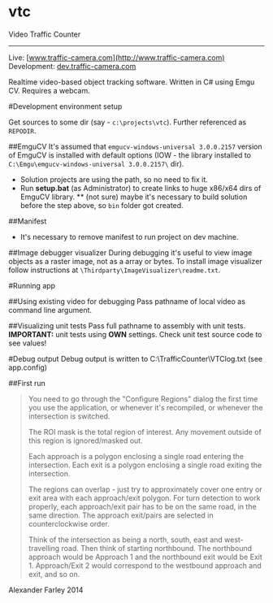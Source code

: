 vtc
===
Video Traffic Counter

---

Live: [www.traffic-camera.com](http://www.traffic-camera.com)<br> Development: [dev.traffic-camera.com](http://dev.traffic-camera.com)

Realtime video-based object tracking software. Written in C# using Emgu CV. Requires a webcam.

#Development environment setup

Get sources to some dir (say - `c:\projects\vtc`). Further referenced as `REPODIR`.

##EmguCV
It's assumed that `emgucv-windows-universal 3.0.0.2157` version of EmguCV is installed with default options (IOW - the library installed to `C:\Emgu\emgucv-windows-universal 3.0.0.2157\` dir).
* Solution projects are using the path, so no need to fix it.
* Run **setup.bat** (as Administrator) to create links to huge x86/x64 dirs of EmguCV library.
** (not sure) maybe it's necessary to build solution before the step above, so `bin` folder got created.

##Manifest
* It's necessary to remove manifest to run project on dev machine.

##Image debugger visualizer
During debugging it's useful to view image objects as a raster image, not as a array or bytes. To install image visualizer follow instructions at `\Thirdparty\ImageVisualizer\readme.txt`.

#Running app

##Using existing video for debugging
Pass pathname of local video as command line argument.

##Visualizing unit tests
Pass full pathname to assembly with unit tests. <br>
**IMPORTANT:** unit tests using **OWN** settings. Check unit test source code to see values!

#Debug output
Debug output is written to C:\TrafficCounter\VTClog.txt (see app.config)


##First run
> You need to go through the "Configure Regions" dialog the first time you use the application, or whenever it's recompiled, or whenever the intersection is switched.
>
> The ROI mask is the total region of interest. Any movement outside of this region is ignored/masked out.
>
> Each approach is a polygon enclosing a single road entering the intersection. Each exit is a polygon enclosing a single road exiting the intersection.  
>
> The regions can overlap - just try to approximately cover one entry or exit area with each approach/exit polygon. For turn detection to work properly, each approach/exit pair has to be on the same road, in the same direction. The approach exit/pairs are selected in counterclockwise order.
>
> Think of the intersection as being a north, south, east and west-travelling road. Then think of starting northbound. The northbound approach would be Approach 1 and the northbound exit would be Exit 1. Approach/Exit 2 would correspond to the westbound approach and exit, and so on.


Alexander Farley 2014
